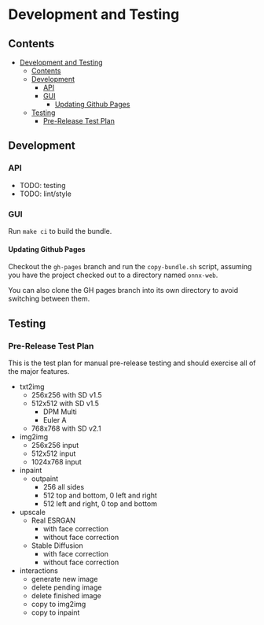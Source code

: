 # Development and Testing

## Contents

- [Development and Testing](#development-and-testing)
  - [Contents](#contents)
  - [Development](#development)
    - [API](#api)
    - [GUI](#gui)
      - [Updating Github Pages](#updating-github-pages)
  - [Testing](#testing)
    - [Pre-Release Test Plan](#pre-release-test-plan)

## Development

### API

- TODO: testing
- TODO: lint/style

### GUI

Run `make ci` to build the bundle.

#### Updating Github Pages

Checkout the `gh-pages` branch and run the `copy-bundle.sh` script, assuming you have the project
checked out to a directory named `onnx-web`.

You can also clone the GH pages branch into its own directory to avoid switching between them.

## Testing

### Pre-Release Test Plan

This is the test plan for manual pre-release testing and should exercise all of the major features.

- txt2img
  - 256x256 with SD v1.5
  - 512x512 with SD v1.5
    - DPM Multi
    - Euler A
  - 768x768 with SD v2.1
- img2img
  - 256x256 input
  - 512x512 input
  - 1024x768 input
- inpaint
  - outpaint
    - 256 all sides
    - 512 top and bottom, 0 left and right
    - 512 left and right, 0 top and bottom
- upscale
  - Real ESRGAN
    - with face correction
    - without face correction
  - Stable Diffusion
    - with face correction
    - without face correction
- interactions
  - generate new image
  - delete pending image
  - delete finished image
  - copy to img2img
  - copy to inpaint

